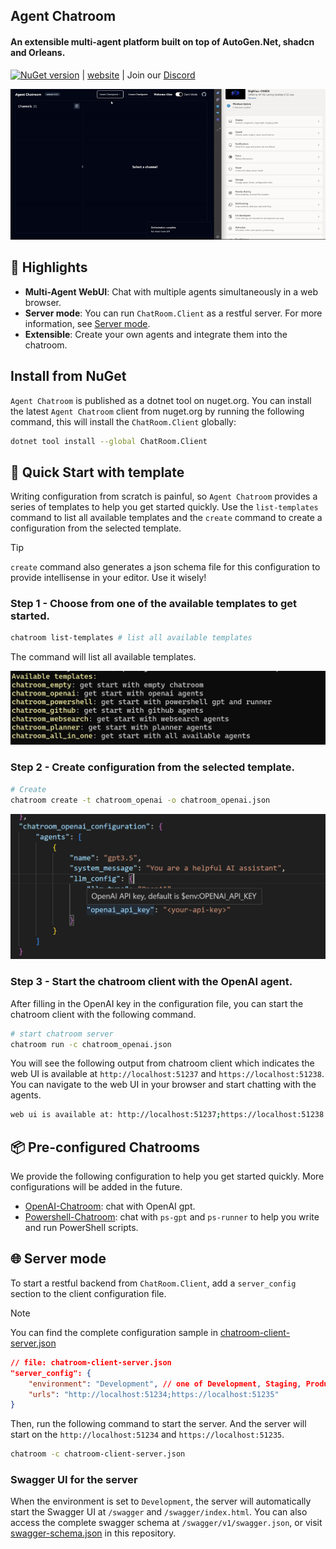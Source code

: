 ## Agent Chatroom
#### An extensible multi-agent platform built on top of AutoGen.Net, shadcn and Orleans.

[![NuGet version](https://badge.fury.io/nu/ChatRoom.SDK.svg)](https://badge.fury.io/nu/ChatRoom.Client) | [website](https://littlelittlecloud.github.io/Agent-ChatRoom/) | Join our [Discord](https://discord.gg/UYwcVfGaeq)

![Agent Chatroom](assets/agent-chatroom-switch-theme.gif)

## 🌟 Highlights
- **Multi-Agent WebUI**: Chat with multiple agents simultaneously in a web browser.
- **Server mode**: You can run `ChatRoom.Client` as a restful server. For more information, see [Server mode](#-server-mode).
- **Extensible**: Create your own agents and integrate them into the chatroom.

## Install from NuGet
`Agent Chatroom` is published as a dotnet tool on nuget.org. You can install the latest `Agent Chatroom` client from nuget.org by running the following command, this will install the `ChatRoom.Client` globally:

```bash
dotnet tool install --global ChatRoom.Client
```


## 🚀 Quick Start with template
Writing configuration from scratch is painful, so `Agent Chatroom` provides a series of templates to help you get started quickly. Use the `list-templates` command to list all available templates and the `create` command to create a configuration from the selected template.

> [!TIP]
> `create` command also generates a json schema file for this configuration to provide intellisense in your editor. Use it wisely!

### Step 1 - Choose from one of the available templates to get started.
```bash
chatroom list-templates # list all available templates
```

The command will list all available templates.

![list-templates](assets/list-templates.png)
### Step 2 - Create configuration from the selected template.

```bash
# Create 
chatroom create -t chatroom_openai -o chatroom_openai.json
```

![fill key](assets/fill-openai-key.png)

### Step 3 - Start the chatroom client with the OpenAI agent.

After filling in the OpenAI key in the configuration file, you can start the chatroom client with the following command.

```bash
# start chatroom server
chatroom run -c chatroom_openai.json
```

You will see the following output from chatroom client which indicates the web UI is available at `http://localhost:51237` and `https://localhost:51238`. You can navigate to the web UI in your browser and start chatting with the agents.

```bash
web ui is available at: http://localhost:51237;https://localhost:51238
```

## 📦 Pre-configured Chatrooms
We provide the following configuration to help you get started quickly. More configurations will be added in the future.
- [OpenAI-Chatroom](https://github.com/LittleLittleCloud/OpenAI-Chatroom): chat with OpenAI gpt.
- [Powershell-Chatroom](https://github.com/LittleLittleCloud/Powershell-ChatRoom): chat with `ps-gpt` and `ps-runner` to help you write and run PowerShell scripts.

## 🌐 Server mode
To start a restful backend from `ChatRoom.Client`, add a `server_config` section to the client configuration file.

> [!Note]
> You can find the complete configuration sample in [chatroom-client-server.json](configuration/chatroom-client-server.json)

```json
// file: chatroom-client-server.json
"server_config": {
    "environment": "Development", // one of Development, Staging, Production.
    "urls": "http://localhost:51234;https://localhost:51235"
}
```

Then, run the following command to start the server. And the server will start on the `http://localhost:51234` and `https://localhost:51235`.

```bash
chatroom -c chatroom-client-server.json
```

### Swagger UI for the server
When the environment is set to `Development`, the server will automatically start the Swagger UI at `/swagger` and `/swagger/index.html`. You can also access the complete swagger schema at `/swagger/v1/swagger.json`, or visit [swagger-schema.json](schema/chatroom_client_swagger_schema.json) in this repository.
